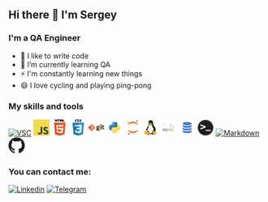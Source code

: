## Hi there 👋 I'm Sergey

### I'm a QA Engineer
- 🔭 I like to write code
- 🌱 I’m currently learning QA
- ⚡ I'm constantly learning new things
- 😄 I love cycling and playing ping-pong


### My skills and tools
[<img alt='VSC' height='32' target='_blank' src='https://upload.wikimedia.org/wikipedia/commons/thumb/9/9a/Visual_Studio_Code_1.35_icon.svg/1200px-Visual_Studio_Code_1.35_icon.svg.png'>](https://ru.wikipedia.org/wiki/Visual_Studio_Code)
[<img alt='JS' height='32' src='https://raw.githubusercontent.com/github/explore/80688e429a7d4ef2fca1e82350fe8e3517d3494d/topics/javascript/javascript.png'>](https://ru.wikipedia.org/wiki/JavaScript)
[<img alt='HTML' height='32' src='https://raw.githubusercontent.com/github/explore/80688e429a7d4ef2fca1e82350fe8e3517d3494d/topics/html/html.png'>](https://ru.wikipedia.org/wiki/HTML)
[<img alt='CSS' height='32' src='https://raw.githubusercontent.com/github/explore/80688e429a7d4ef2fca1e82350fe8e3517d3494d/topics/css/css.png'>](https://ru.wikipedia.org/wiki/CSS)
[<img alt='GIT' height='32' src='https://raw.githubusercontent.com/github/explore/80688e429a7d4ef2fca1e82350fe8e3517d3494d/topics/git/git.png'>](https://ru.wikipedia.org/wiki/Git)
[<img alt='Python' height='32' src='https://raw.githubusercontent.com/github/explore/80688e429a7d4ef2fca1e82350fe8e3517d3494d/topics/python/python.png'>](https://ru.wikipedia.org/wiki/Python)
[<img alt='Jupyter Notebook' height='32' src='https://raw.githubusercontent.com/github/explore/80688e429a7d4ef2fca1e82350fe8e3517d3494d/topics/jupyter-notebook/jupyter-notebook.png'>](https://en.wikipedia.org/wiki/Project_Jupyter)
[<img alt='Linux' height='32' src='https://raw.githubusercontent.com/github/explore/80688e429a7d4ef2fca1e82350fe8e3517d3494d/topics/linux/linux.png'>](https://ru.wikipedia.org/wiki/Linux)
[<img alt='MySQL' height='32' src='https://raw.githubusercontent.com/github/explore/80688e429a7d4ef2fca1e82350fe8e3517d3494d/topics/mysql/mysql.png'>](https://ru.wikipedia.org/wiki/MySQL)
[<img alt='SQL' height='32' src='https://raw.githubusercontent.com/github/explore/80688e429a7d4ef2fca1e82350fe8e3517d3494d/topics/sql/sql.png'>](https://ru.wikipedia.org/wiki/SQL)
[<img alt='Terminal' height='32' src='https://raw.githubusercontent.com/github/explore/d92924b1d925bb134e308bd29c9de6c302ed3beb/topics/terminal/terminal.png'>](https://selectel.ru/blog/basic-linux-commands/)
[<img alt='Markdown' height='32' src='https://upload.wikimedia.org/wikipedia/commons/thumb/4/48/Markdown-mark.svg/1200px-Markdown-mark.svg.png'>](https://ru.wikipedia.org/wiki/Markdown)
[<img alt='GitHub' height='32' src='https://raw.githubusercontent.com/github/explore/89bdd9644f44d1b12180fd512b95574fe4c54617/topics/github-api/github-api.png'>](https://ru.wikipedia.org/wiki/GitHub)

### You can contact me:
[<img alt='Linkedin' height='40' src='https://cdn-icons-png.flaticon.com/512/145/145807.png'>](https://www.linkedin.com/in/sergeykonoplev58/)
[<img alt='Telegram' height='40' src='https://upload.wikimedia.org/wikipedia/commons/thumb/8/82/Telegram_logo.svg/2048px-Telegram_logo.svg.png'>](https://t.me/s_brown_bear)





